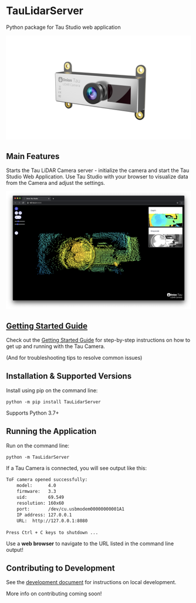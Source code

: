 # TauLidarServer
Python package for Tau Studio web application

![Onion Tau Lidar Camera](https://github.com/OnionIoT/tau-lidar-server/raw/master/img/onion-tau-lidar-camera-00.png)

## Main Features

Starts the Tau LiDAR Camera server - initialize the camera and start the Tau Studio Web Application. Use Tau Studio with your browser to visualize data from the Camera and adjust the settings.

![Onion Tau Studio Web App](https://github.com/OnionIoT/tau-lidar-server/raw/master/img/onion-tau-studio-00.png)

## [Getting Started Guide](https://github.com/OnionIoT/tau-lidar-server/blob/master/GET-STARTED.md)

Check out the [Getting Started Guide](https://github.com/OnionIoT/tau-lidar-server/blob/master/GET-STARTED.md) for step-by-step instructions on how to get up and running with the Tau Camera.

(And for troubleshooting tips to resolve common issues)

## Installation & Supported Versions

Install using pip on the command line:

```
python -m pip install TauLidarServer
```

Supports Python 3.7+

## Running the Application

Run on the command line:

```
python -m TauLidarServer
```

If a Tau Camera is connected, you will see output like this:

```
ToF camera opened successfully:
    model:      4.0
    firmware:   3.3
    uid:        69.549
    resolution: 160x60
    port:       /dev/cu.usbmodem00000000001A1
    IP address: 127.0.0.1
    URL:  http://127.0.0.1:8080

Press Ctrl + C keys to shutdown ...
```

Use a **web browser** to navigate to the URL listed in the command line output!

## Contributing to Development

See the [development document](https://github.com/OnionIoT/tau-lidar-server/blob/master/DEVELOPMENT.md) for instructions on local development.

More info on contributing coming soon!
